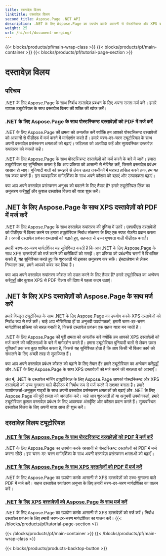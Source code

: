 ```yaml
---
title: दस्तावेज़ विलय
linktitle: दस्तावेज़ विलय
second_title: Aspose.Page .NET API
description: .NET के लिए Aspose.Page का उपयोग करके आसानी से पोस्टस्क्रिप्ट और XPS दस्तावेज़ों को उच्च-गुणवत्ता वाले PDF में मर्ज करें। हमारे चरण-दर-चरण ट्यूटोरियल के साथ अपने दस्तावेज़ प्रसंस्करण को बेहतर बनाएं।
weight: 25
url: /hi/net/document-merging/
---
```


{{< blocks/products/pf/main-wrap-class >}}
{{< blocks/products/pf/main-container >}}
{{< blocks/products/pf/tutorial-page-section >}}

# दस्तावेज़ विलय

## परिचय

.NET के लिए Aspose.Page के साथ निर्बाध दस्तावेज़ प्रबंधन के लिए अपना रास्ता मर्ज करें। हमारे व्यापक ट्यूटोरियल के साथ दस्तावेज़ विलय की शक्ति की खोज करें।

### .NET के लिए Aspose.Page के साथ पोस्टस्क्रिप्ट दस्तावेज़ों को PDF में मर्ज करें
.NET के लिए Aspose.Page की क्षमता को अनलॉक करें क्योंकि हम आपको पोस्टस्क्रिप्ट दस्तावेजों को आसानी से पीडीएफ में मर्ज करने में मार्गदर्शन करते हैं। हमारे चरण-दर-चरण ट्यूटोरियल के साथ अपनी दस्तावेज़ प्रसंस्करण क्षमताओं को बढ़ाएं। जटिलता को अलविदा कहें और सुव्यवस्थित दस्तावेज़ रूपांतरण को नमस्ते कहें।

.NET के लिए Aspose.Page के साथ पोस्टस्क्रिप्ट दस्तावेज़ों को मर्ज करने के बारे में जानें। हमारा ट्यूटोरियल यह सुनिश्चित करता है कि आप प्रक्रिया को आसानी से नेविगेट करें, जिससे दस्तावेज़ प्रबंधन आसान हो जाए। बुनियादी बातों को समझने से लेकर उन्नत तकनीकों में महारत हासिल करने तक, हम यह सब कवर करते हैं। इस व्यावहारिक मार्गदर्शिका के साथ अपने कौशल को बढ़ाएं और उत्पादकता बढ़ाएं।

 क्या आप अपने दस्तावेज़ प्रसंस्करण अनुभव को बदलने के लिए तैयार हैं? हमारे ट्यूटोरियल लिंक का अनुसरण करें[यहाँ](./merge-postscript-documents-into-pdf/) और कुशल दस्तावेज़ विलय की यात्रा शुरू करें।

## .NET के लिए Aspose.Page के साथ XPS दस्तावेज़ों को PDF में मर्ज करें
.NET के लिए Aspose.Page के साथ दस्तावेज़ रूपांतरण की दुनिया में उतरें। एक्सपीएस दस्तावेज़ों को पीडीएफ में विलय करने पर हमारा ट्यूटोरियल निर्बाध संक्रमण के लिए एक स्पष्ट रोडमैप प्रदान करता है। अपनी दस्तावेज़ प्रबंधन क्षमताओं को बढ़ाते हुए, सहजता से उच्च गुणवत्ता वाली पीडीएफ़ बनाएँ।

हमारी चरण-दर-चरण मार्गदर्शिका यह सुनिश्चित करती है कि आप .NET के लिए Aspose.Page के साथ XPS दस्तावेज़ों को मर्ज करने की बारीकियों को समझें। हम प्रक्रिया को प्रबंधनीय चरणों में विभाजित करते हैं, यह सुनिश्चित करते हुए कि शुरुआती भी इसका अनुसरण कर सकें। इंस्टालेशन से लेकर निष्पादन तक, हमने आपको कवर कर लिया है।

 क्या आप अपने दस्तावेज़ रूपांतरण कौशल को उन्नत करने के लिए तैयार हैं? हमारे ट्यूटोरियल का अन्वेषण करें[यहाँ](./merge-xps-documents-into-pdf/) और कुशल XPS से PDF विलय की दिशा में पहला कदम उठाएं।

## .NET के लिए XPS दस्तावेज़ों को Aspose.Page के साथ मर्ज करें
हमारे विस्तृत ट्यूटोरियल के साथ .NET के लिए Aspose.Page का उपयोग करके XPS दस्तावेज़ों को निर्बाध रूप से मर्ज करें। चाहे आप नौसिखिया हों या अनुभवी उपयोगकर्ता, हमारी चरण-दर-चरण मार्गदर्शिका प्रक्रिया को सरल बनाती है, जिससे दस्तावेज़ प्रबंधन एक सहज यात्रा बन जाती है।

.NET के लिए Aspose.Page की पूरी क्षमता को अनलॉक करें क्योंकि हम आपको XPS दस्तावेज़ों को मर्ज करने की जटिलताओं के बारे में मार्गदर्शन करते हैं। हमारा ट्यूटोरियल बुनियादी बातों से लेकर उन्नत युक्तियों तक सब कुछ शामिल करता है, जिससे यह सुनिश्चित होता है कि आप किसी भी विलय कार्य को संभालने के लिए अच्छी तरह से सुसज्जित हैं।

 क्या आप अपने दस्तावेज़ प्रबंधन कौशल को बढ़ाने के लिए तैयार हैं? हमारे ट्यूटोरियल का अन्वेषण करें[यहाँ](./merge-xps-documents/) और .NET के लिए Aspose.Page के साथ XPS दस्तावेज़ों को मर्ज करने की सरलता को अपनाएँ।

अंत में, .NET के दस्तावेज़ मर्जिंग ट्यूटोरियल के लिए Aspose.Page आपको पोस्टस्क्रिप्ट और XPS दस्तावेज़ों को उच्च गुणवत्ता वाले पीडीएफ में निर्बाध रूप से मर्ज करने में सशक्त बनाता है। हमारे उपयोगकर्ता-अनुकूल गाइडों के साथ अपनी दस्तावेज़ प्रसंस्करण क्षमताओं को बढ़ाएं और .NET के लिए Aspose.Page की पूरी क्षमता को अनलॉक करें। चाहे आप शुरुआती हों या अनुभवी उपयोगकर्ता, हमारे ट्यूटोरियल कुशल दस्तावेज़ प्रबंधन के लिए आवश्यक अंतर्दृष्टि और कौशल प्रदान करते हैं। सुव्यवस्थित दस्तावेज़ विलय के लिए अपनी यात्रा आज ही शुरू करें।
## दस्तावेज़ विलय ट्यूटोरियल
### [.NET के लिए Aspose.Page के साथ पोस्टस्क्रिप्ट दस्तावेज़ों को PDF में मर्ज करें](./merge-postscript-documents-into-pdf/)
.NET के लिए Aspose.Page का उपयोग करके आसानी से पोस्टस्क्रिप्ट दस्तावेज़ों को PDF में मर्ज करना सीखें। इस चरण-दर-चरण मार्गदर्शिका के साथ अपनी दस्तावेज़ प्रसंस्करण क्षमताओं को बढ़ाएँ।
### [.NET के लिए Aspose.Page के साथ XPS दस्तावेज़ों को PDF में मर्ज करें](./merge-xps-documents-into-pdf/)
.NET के लिए Aspose.Page का उपयोग करके आसानी से XPS दस्तावेज़ों को उच्च-गुणवत्ता वाले PDF में मर्ज करें। सहज दस्तावेज़ रूपांतरण अनुभव के लिए हमारी चरण-दर-चरण मार्गदर्शिका का पालन करें।
### [.NET के लिए XPS दस्तावेज़ों को Aspose.Page के साथ मर्ज करें](./merge-xps-documents/)
.NET के लिए Aspose.Page का उपयोग करके आसानी से XPS दस्तावेज़ों को मर्ज करें। निर्बाध दस्तावेज़ प्रबंधन के लिए हमारी चरण-दर-चरण मार्गदर्शिका का पालन करें।
{{< /blocks/products/pf/tutorial-page-section >}}

{{< /blocks/products/pf/main-container >}}
{{< /blocks/products/pf/main-wrap-class >}}

{{< blocks/products/products-backtop-button >}}
